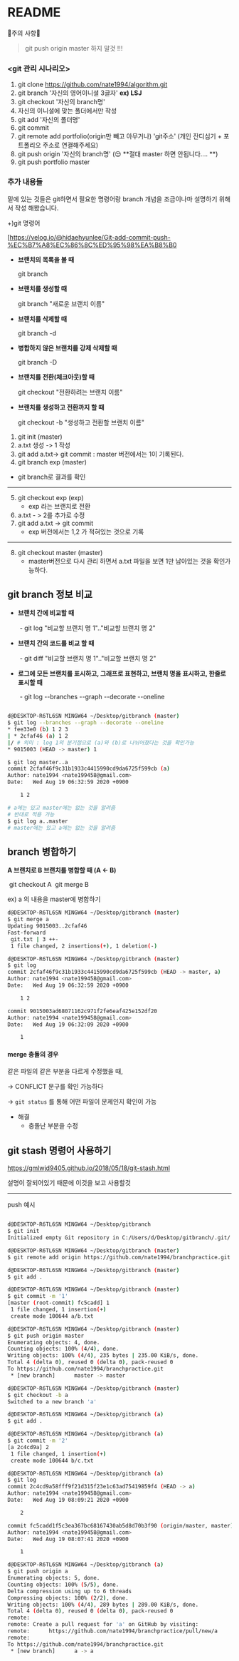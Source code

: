 # README

👀주의 사항👀

> git push origin master 하지  말것 !!!

### <git 관리 시나리오>

1.  git clone https://github.com/nate1994/algorithm.git
2.  git branch '자신의 영어이니셜 3글자' **ex) LSJ** 
3. git checkout '자신의 branch명' 
4. 자신의 이니셜에 맞는 폴더에서만 작성
5. git add '자신의 폴더명'
6. git commit
7. git  remote add portfolio(origin만 빼고 아무거나) 'git주소'   (개인 잔디심기 + 포트폴리오 주소로 연결해주세요)  
8. git push origin '자신의 branch명'  (😒 **절대 master 하면 안됩니다.... **)
9. git push portfolio master 



### 추가 내용들

밑에 있는 것들은 git하면서 필요한 명령어랑 branch 개념을 조금이나마 설명하기 위해서 작성 해봤습니다.





+)git 명령어 

[https://velog.io/@hidaehyunlee/Git-add-commit-push-%EC%B7%A8%EC%86%8C%ED%95%98%EA%B8%B0

- **브랜치의 목록을 볼 때**

  git branch

- **브랜치를 생성할 때** 

  git branch "새로운 브랜치 이름"  

- **브랜치를 삭제할 때**

  git branch -d

- **병합하지 않은 브랜치를 강제 삭제할 때** 

  git branch -D

- **브랜치를 전환(체크아웃)할 때**

  git checkout "전환하려는 브랜치 이름"

- **브랜치를 생성하고 전환까지 할 때** 

  git checkout -b "생성하고 전환할 브랜치 이름"





1. git init (master)
2.  a.txt 생성 -> 1 작성 
3.  git add a.txt-> git commit : master 버전에서는 1이 기록된다.
4.  git branch exp    (master)
   - git branch로 결과를 확인 

---



5. git checkout exp (exp)
   - exp 라는 브랜치로 전환
6. a.txt  - >  2를 추가로 수정  
7. git add a.txt -> git commit   
   - exp 버전에서는 1,2 가 적혀있는 것으로 기록



---



8. git checkout master (master)
   - master버전으로 다시 관리 하면서 a.txt 파일을 보면 1만 남아있는 것을 확인가능하다.





## git branch 정보 비교

- **브랜치 간에 비교할 때**

  ​	- git log "비교할 브랜치 명 1".."비교할 브랜치 명 2"

- **브랜치 간의 코드를 비교 할 때** 

  ​	- git diff "비교할 브랜치 명 1".."비교할 브랜치 명 2"

- **로그에 모든 브랜치를 표시하고, 그래프로 표현하고, 브랜치 명을 표시하고, 한줄로 표시할 때** 

  ​	- git log --branches --graph --decorate --oneline



```bash

d@DESKTOP-R6TL6SN MINGW64 ~/Desktop/gitbranch (master)
$ git log --branches --graph --decorate --oneline
* fee33e0 (b) 1 2 3
| * 2cfaf46 (a) 1 2
|/ # 의미 : log 1의 분기점으로 (a)와 (b)로 나뉘어졌다는 것을 확인가능
* 9015003 (HEAD -> master) 1


```

```bash
$ git log master..a
commit 2cfaf46f9c31b1933c4415990cd9da6725f599cb (a)
Author: nate1994 <nate199458@gmail.com>
Date:   Wed Aug 19 06:32:59 2020 +0900

    1 2

# a에는 있고 master에는 없는 것을 알려줌
# 반대로 적용 가능
$ git log a..master 
# master에는 있고 a에는 없는 것을 알려줌
```





## branch 병합하기

 **A 브랜치로 B 브랜치를 병합할 때 (A ← B)**

​	git checkout A
​	git merge B

ex) a 의 내용을 master에 병합하기

```bash
d@DESKTOP-R6TL6SN MINGW64 ~/Desktop/gitbranch (master)
$ git merge a
Updating 9015003..2cfaf46
Fast-forward
 git.txt | 3 ++-
 1 file changed, 2 insertions(+), 1 deletion(-)

d@DESKTOP-R6TL6SN MINGW64 ~/Desktop/gitbranch (master)
$ git log
commit 2cfaf46f9c31b1933c4415990cd9da6725f599cb (HEAD -> master, a)
Author: nate1994 <nate199458@gmail.com>
Date:   Wed Aug 19 06:32:59 2020 +0900

    1 2

commit 9015003ad68071162c971f2fe6eaf425e152df20
Author: nate1994 <nate199458@gmail.com>
Date:   Wed Aug 19 06:32:09 2020 +0900

    1
```



#### merge 충돌의 경우

같은 파일의 같은 부분을 다르게 수정했을 때, 

-> CONFLICT 문구를 확인 가능하다

-> `git status` 를 통해 어떤 파일이 문제인지 확인이 가능



- 해결
  - 충돌난 부분을 수정 







## git stash 명령어 사용하기

https://gmlwjd9405.github.io/2018/05/18/git-stash.html

설명이 잘되어있기 때문에 이것을 보고 사용할것 







----

push 예시

```bash

d@DESKTOP-R6TL6SN MINGW64 ~/Desktop/gitbranch
$ git init
Initialized empty Git repository in C:/Users/d/Desktop/gitbranch/.git/

d@DESKTOP-R6TL6SN MINGW64 ~/Desktop/gitbranch (master)
$ git remote add origin https://github.com/nate1994/branchpractice.git

d@DESKTOP-R6TL6SN MINGW64 ~/Desktop/gitbranch (master)
$ git add .

d@DESKTOP-R6TL6SN MINGW64 ~/Desktop/gitbranch (master)
$ git commit -m '1'
[master (root-commit) fc5cadd] 1
 1 file changed, 1 insertion(+)
 create mode 100644 a/b.txt

d@DESKTOP-R6TL6SN MINGW64 ~/Desktop/gitbranch (master)
$ git push origin master
Enumerating objects: 4, done.
Counting objects: 100% (4/4), done.
Writing objects: 100% (4/4), 235 bytes | 235.00 KiB/s, done.
Total 4 (delta 0), reused 0 (delta 0), pack-reused 0
To https://github.com/nate1994/branchpractice.git
 * [new branch]      master -> master

d@DESKTOP-R6TL6SN MINGW64 ~/Desktop/gitbranch (master)
$ git checkout -b a
Switched to a new branch 'a'

d@DESKTOP-R6TL6SN MINGW64 ~/Desktop/gitbranch (a)
$ git add .

d@DESKTOP-R6TL6SN MINGW64 ~/Desktop/gitbranch (a)
$ git commit -m '2'
[a 2c4cd9a] 2
 1 file changed, 1 insertion(+)
 create mode 100644 b/c.txt

d@DESKTOP-R6TL6SN MINGW64 ~/Desktop/gitbranch (a)
$ git log
commit 2c4cd9a58fff9f21d315f23e1c63ad75419859f4 (HEAD -> a)
Author: nate1994 <nate199458@gmail.com>
Date:   Wed Aug 19 08:09:21 2020 +0900

    2

commit fc5cadd1f5c3ea367bc68167430ab5d8d70b3f90 (origin/master, master)
Author: nate1994 <nate199458@gmail.com>
Date:   Wed Aug 19 08:07:41 2020 +0900

    1

d@DESKTOP-R6TL6SN MINGW64 ~/Desktop/gitbranch (a)
$ git push origin a
Enumerating objects: 5, done.
Counting objects: 100% (5/5), done.
Delta compression using up to 6 threads
Compressing objects: 100% (2/2), done.
Writing objects: 100% (4/4), 289 bytes | 289.00 KiB/s, done.
Total 4 (delta 0), reused 0 (delta 0), pack-reused 0
remote:
remote: Create a pull request for 'a' on GitHub by visiting:
remote:      https://github.com/nate1994/branchpractice/pull/new/a
remote:
To https://github.com/nate1994/branchpractice.git
 * [new branch]      a -> a

```

